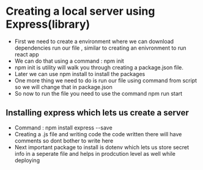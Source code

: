 # Creating a local server using Express(library)

- First we need to create a environment where we can download dependencies run our file , similar to creating an enivronment to run react app
- We can do that using a command : npm init
- npm init is utility will walk you through creating a package.json file.
- Later we can use npm install to install the packages
- One more thing we need to do is run our file using command from script so we will change that in package.json
- So now to run the file you need to use the command npm run start

## Installing express which lets us create a server

- Command : npm install express --save
- Creating a .js file and writing code the code written there will have comments so dont bother to write here
- Next important package to install is dotenv which lets us store secret info in a seperate file and helps in prodcution level as well while deploying
